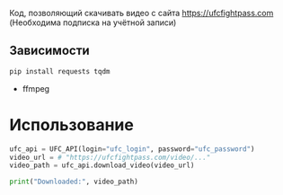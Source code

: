 Код, позволяющий скачивать видео с сайта https://ufcfightpass.com
(Необходима подписка на учётной записи)

## Зависимости
```bash
pip install requests tqdm
```
+ ffmpeg

# Использование
```python
ufc_api = UFC_API(login="ufc_login", password="ufc_password")
video_url = # "https://ufcfightpass.com/video/..."
video_path = ufc_api.download_video(video_url)

print("Downloaded:", video_path)
```
